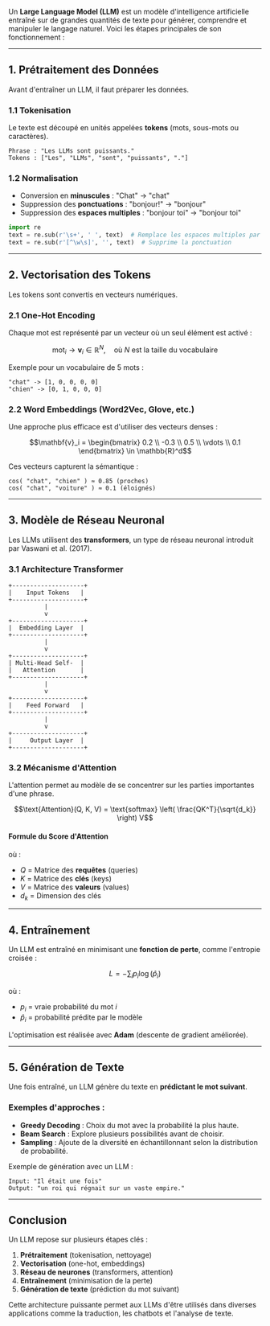 Un **Large Language Model (LLM)** est un modèle d'intelligence artificielle entraîné sur de grandes quantités de texte pour générer, comprendre et manipuler le langage naturel. Voici les étapes principales de son fonctionnement :

---

## 1. Prétraitement des Données

Avant d'entraîner un LLM, il faut préparer les données.

### 1.1 Tokenisation

Le texte est découpé en unités appelées **tokens** (mots, sous-mots ou caractères).

```
Phrase : "Les LLMs sont puissants."
Tokens : ["Les", "LLMs", "sont", "puissants", "."]
```

### 1.2 Normalisation

- Conversion en **minuscules** : "Chat" → "chat"
- Suppression des **ponctuations** : "bonjour!" → "bonjour"
- Suppression des **espaces multiples** : "bonjour toi" → "bonjour toi"

```python
import re
text = re.sub(r'\s+', ' ', text)  # Remplace les espaces multiples par un seul
text = re.sub(r'[^\w\s]', '', text)  # Supprime la ponctuation
```

---

## 2. Vectorisation des Tokens

Les tokens sont convertis en vecteurs numériques.

### 2.1 One-Hot Encoding

Chaque mot est représenté par un vecteur où un seul élément est activé :

$$\text{mot}_i \rightarrow \mathbf{v}_i \in \mathbb{R}^N, \quad \text{où } N \text{ est la taille du vocabulaire}$$

Exemple pour un vocabulaire de 5 mots :

```
"chat" -> [1, 0, 0, 0, 0]
"chien" -> [0, 1, 0, 0, 0]
```

### 2.2 Word Embeddings (Word2Vec, Glove, etc.)

Une approche plus efficace est d'utiliser des vecteurs denses :

$$\mathbf{v}_i = \begin{bmatrix} 0.2 \\ -0.3 \\ 0.5 \\ \vdots \\ 0.1 \end{bmatrix} \in \mathbb{R}^d$$

Ces vecteurs capturent la sémantique :

```
cos( "chat", "chien" ) ≈ 0.85 (proches)
cos( "chat", "voiture" ) ≈ 0.1 (éloignés)
```

---

## 3. Modèle de Réseau Neuronal

Les LLMs utilisent des **transformers**, un type de réseau neuronal introduit par Vaswani et al. (2017).

### 3.1 Architecture Transformer

```
+--------------------+
|    Input Tokens   |
+--------------------+
          |
          v
+--------------------+
|  Embedding Layer  |
+--------------------+
          |
          v
+--------------------+
| Multi-Head Self-  |
|   Attention       |
+--------------------+
          |
          v
+--------------------+
|    Feed Forward   |
+--------------------+
          |
          v
+--------------------+
|     Output Layer  |
+--------------------+
```

### 3.2 Mécanisme d'Attention

L'attention permet au modèle de se concentrer sur les parties importantes d'une phrase.

$$\text{Attention}(Q, K, V) = \text{softmax} \left( \frac{QK^T}{\sqrt{d_k}} \right) V$$

#### Formule du Score d'Attention

où :
- $Q$ = Matrice des **requêtes** (queries)
- $K$ = Matrice des **clés** (keys)
- $V$ = Matrice des **valeurs** (values)
- $d_k$ = Dimension des clés

---

## 4. Entraînement

Un LLM est entraîné en minimisant une **fonction de perte**, comme l'entropie croisée :

$$L = - \sum_{i} p_i \log(\hat{p}_i)$$

où :

- $p_i$ = vraie probabilité du mot $i$
- $\hat{p}_i$ = probabilité prédite par le modèle

L'optimisation est réalisée avec **Adam** (descente de gradient améliorée).

---

## 5. Génération de Texte

Une fois entraîné, un LLM génère du texte en **prédictant le mot suivant**.

### Exemples d'approches :

- **Greedy Decoding** : Choix du mot avec la probabilité la plus haute.
- **Beam Search** : Explore plusieurs possibilités avant de choisir.
- **Sampling** : Ajoute de la diversité en échantillonnant selon la distribution de probabilité.


Exemple de génération avec un LLM :

```
Input: "Il était une fois"
Output: "un roi qui régnait sur un vaste empire."
```

---

## Conclusion

Un LLM repose sur plusieurs étapes clés :

1. **Prétraitement** (tokenisation, nettoyage)
2. **Vectorisation** (one-hot, embeddings)
3. **Réseau de neurones** (transformers, attention)
4. **Entraînement** (minimisation de la perte)
5. **Génération de texte** (prédiction du mot suivant)

Cette architecture puissante permet aux LLMs d'être utilisés dans diverses applications comme la traduction, les chatbots et l'analyse de texte.
